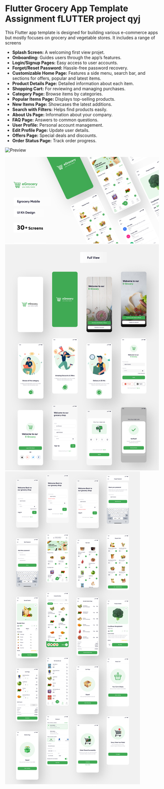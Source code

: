 # Flutter Grocery App Template Assignment fLUTTER project qyj


This Flutter app template is designed for building various e-commerce apps but mostly focuses on grocery and vegetable stores. It includes a range of screens 

- **Splash Screen:** A welcoming first view projet.
- **Onboarding:** Guides users through the app’s features.
- **Login/Signup Pages:** Easy access to user accounts.
- **Forget/Reset Password:** Hassle-free password recovery.
- **Customizable Home Page:** Features a side menu, search bar, and sections for offers, popular and latest items.
- **Product Details Page:** Detailed information about each item.
- **Shopping Cart:** For reviewing and managing purchases.
- **Category Page:** Browse items by categories.
- **Popular Items Page:** Displays top-selling products.
- **New Items Page:** Showcases the latest additions.
- **Search with Filters:** Helps find products easily.
- **About Us Page:** Information about your company.
- **FAQ Page:** Answers to common questions.
- **User Profile:** Personal account management.
- **Edit Profile Page:** Update user details.
- **Offers Page:** Special deals and discounts.
- **Order Status Page:** Track order progress.

![Preview](/gif.gif)

![App UI](/ui.png)
![App UI](/g_0.png)
![App UI](/g_1.png)
